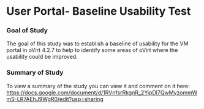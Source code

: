 # User Portal- Baseline Usability Test

### Goal of Study
The goal of this study was to establish a baseline of usability for the VM portal in oVirt 4.2.7 to help to identify some areas of oVirt where the usability could be improved.   

### Summary of Study
To view a summary of the study you can view it and comment on it here: https://docs.google.com/document/d/1RVnfsrRkgnR_2YipDl7QwMyzommWmS-LR7AEhJ9WgR0/edit?usp=sharing
